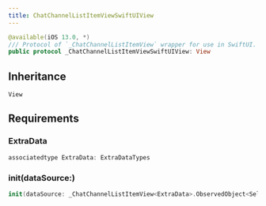 ```yaml
---
title: ChatChannelListItemViewSwiftUIView
---
```


``` swift
@available(iOS 13.0, *)
/// Protocol of `_ChatChannelListItemView` wrapper for use in SwiftUI.
public protocol _ChatChannelListItemViewSwiftUIView: View 
```

## Inheritance

`View`

## Requirements

### ExtraData

``` swift
associatedtype ExtraData: ExtraDataTypes
```

### init(dataSource:​)

``` swift
init(dataSource: _ChatChannelListItemView<ExtraData>.ObservedObject<Self>)
```
